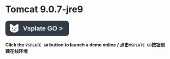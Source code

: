 # Tomcat 9.0.7-jre9

<a href="https://www.vsplate.com/?docker-compose=https://github.com/vsplate/dcenvs/tomcat/9.0.7-jre9"><img alt="VSPLATE GO" src="https://raw.githubusercontent.com/vsplate/images/master/vsgo_btn.png" width="200px"></a>

**Click the `VSPLATE GO` button to launch a demo online / 点击`VSPLATE GO`按钮创建在线环境**